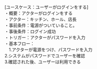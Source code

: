 [ユースケース：ユーザーがログインをする]    
・概要：アクターがログインをする  
・アクター：キッチン、ホール、店長  
・事前条件：電源がついていること。    
・事後条件：ログイン成功   
・トリガー：アクターがパスワードを入力     
・基本フロー：      
　1.アクターが電源をつけ、パスワードを入力    
  2.システムがパスワードでユーザーを確認   
  3.確認された後、ユーザーは利用できる  
